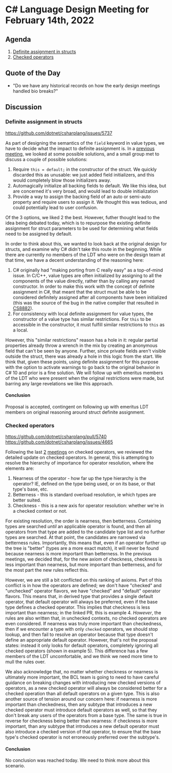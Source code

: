 # C# Language Design Meeting for February 14th, 2022

## Agenda

1. [Definite assignment in structs](#definite-assignment-in-structs)
2. [Checked operators](#checked-operators)

## Quote of the Day

- "Do we have any historical records on how the early design meetings handled bio breaks?"

## Discussion

### Definite assignment in structs

https://github.com/dotnet/csharplang/issues/5737

As part of designing the semantics of the `field` keyword in value types, we have to decide what the impact to definite assignment is.
In a [previous meeting](LDM-2022-01-12.md#definite-assignment-for-struct-types), we looked at some possible solutions, and a small group
met to discuss a couple of possible solutions:

1. Require `this = default;` in the constructor of the struct. We quickly discarded this as unusable: we just added field initializers,
and this would completely blow those initializers away.
2. Automagically initialize all backing fields to default. We like this idea, but are concerned it's very broad, and would lead to double
initialization
3. Provide a way to assign the backing field of an auto or semi-auto property and require users to assign it. We thought this was tedious,
and could potentially lead to user confusion.

Of the 3 options, we liked 2 the best. However, futher thought lead to the idea being debated today, which is to repurpose the existing
definite assignment for struct parameters to be used for determining what fields need to be assigned by default.

In order to think about this, we wanted to look back at the original design for structs, and examine why C# didn't take this route in the
beginning. While there are currently no members of the LDT who were on the design team at that time, we have a decent understanding of the
reasoning here:

1. C# originally had "making porting from C really easy" as a top-of-mind issue. In C/C++, value types are often initialized by assigning
to all the components of the value directly, rather than by calling any named constructor. In order to make this work with the concept of
definite assignment in C#, that meant that the struct must be able to be considered definitely assigned after all components have been
initialized (this was the source of the bug in the native compiler that resulted in [CS8882](https://github.com/dotnet/roslyn/issues/30194)).
2. For consistency with local definite assignment for value types, the constructor of a value type has similar restrictions. For `this` to
be accessible in the constructor, it must fulfill similar restrictions to `this` as a local.

However, this "similar restrictions" reason has a hole in it: regular partial properties already throw a wrench in the mix by creating an
anonymous field that can't be seen by anyone. Further, since private fields aren't visible outside the struct, there was already a hole in
this logic from the start. We think that, given these points, using definite assignment for this purpose with the option to activate warnings
to go back to the original behavior in C# 10 and prior is a fine solution. We will follow up with emeritus members of the LDT who were
present when the original restrictions were made, but barring any large revelations we like this approach.

#### Conclusion

Proposal is accepted, contingent on following up with emeritus LDT members on original reasoning around struct definite assignment.

### Checked operators

https://github.com/dotnet/csharplang/pull/5740  
https://github.com/dotnet/csharplang/issues/4665

Following the last [2](LDM-2022-02-07.md) [meetings](LDM-2022-02-09.md#checked-user-defined-operators-contd) on checked operators, we
reviewed the detailed update on checked operators. In general, this is attempting to resolve the hierarchy of importance for operator
resolution, where the elements are:

1. Nearness of the operator - how far up the type hierarchy is the operator? IE, defined on the type being used, or on its base, or
that type's base, etc.
2. Betterness - this is standard overload resolution, ie which types are better suited.
3. Checkness - this is a new axis for operator resolution: whether we're in a checked context or not.

For existing resolution, the order is nearness, then betterness. Containing types are searched _until_ an applicable operator is found,
and then all operators from that type are added to the candidate type list and no further types are searched. At that point, the candidates
are narrowed via betterness rules. Importantly, this means that, even if an operator further up the tree is "better" (types are a more exact
match), it will never be found because nearness is more important than betterness. In the previous meetings, we decided that, for the new
axiom of checkness, checkness is less important than nearness, but more important than betterness, and for the most part the new rules
reflect this.

However, we are still a bit conflicted on this ranking of axioms. Part of this conflict is in how the operators are defined; we don't have
"checked" and "unchecked" operator flavors, we have "checked" and "default" operator flavors. This means that, in derived type that provides
a single default operator, that default operator will always be preferred, even if the base type defines a checked operator. This implies that
checkness is less important than nearness; in the linked PR, this is example 4. _However_, the rules are also written that, in unchecked
contexts, no checked operators are even considered. If nearness was truly more important than checkedness, then if we encounter a type with
only `checked` operators, we should stop lookup, and then fail to resolve an operator because that type doesn't define an appropriate default
operator. However, that's not the proposal states: instead it only looks for default operators, completely ignoring all checked operators (shown
in example 5). This difference has a few members of the LDT uncomfortable, and we think we need more time to mull the rules over.

We also acknowledge that, no matter whether checkness or nearness is ultimately more important, the BCL team is going to need to have careful
guidance on breaking changes with introducing new checked versions of operators, as a new checked operator will always be considered better
for a checked operation than all default operators on a given type. This is also another source of tension around our concern here: if nearness
is more important than checkedness, then any subtype that introduces a new checked operator must introduce default operators as well, so that
they don't break any users of the operators from a base type. The same is true in reverse for checkness being better than nearness: if checkness
is more important, than any subtype that introduces a new default operator must also introduce a checked version of that operator, to ensure that
the base type's checked operator is not erroneously preferred over the subtype's.

#### Conclusion

No conclusion was reached today. We need to think more about this scenario.
